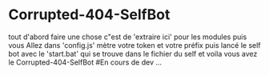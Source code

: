 # Corrupted-404-SelfBot
tout d'abord faire une chose c"est de 'extraire ici' pour les modules puis vous Allez dans 'config.js' mètre votre token et votre préfix puis lancé le self bot avec le 'start.bat' qui se trouve dans le fichier du self et voila vous avez le Corrupted-404-SelfBot 
#En cours de dev ...

